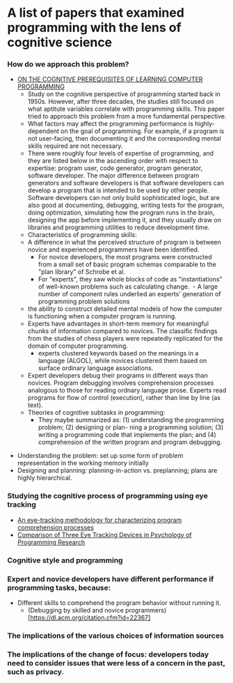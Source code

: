 A list of papers that examined programming with the lens of cognitive science
=============================================================================

### How do we approach this problem?
* [ON THE COGNITIVE PREREQUISITES OF LEARNING COMPUTER PROGRAMMING](https://web.stanford.edu/~roypea/RoyPDF%20folder/A17_Pea_Kurland_83.pdf)
  - Study on the cognitive perspective of programming started back in 1950s. However, after three decades, the studies still focused on what aptitute variables correlate with programming skills. This paper tried to approach this problem from a more fundamental perspective.
  - What factors may affect the programming performance is highly-dependent on the goal of programming. For example, if a program is not user-facing, then documenting it and the corresponding mental skills required are not necessary.
  - There were roughly four levels of expertise of programming, and they are listed below in the ascending order with respect to expertise: program user, code generator, program generator, software developer. The major difference between program generators and software developers is that software developers can develop a program that is intended to be used by other people. Software developers can not only build sophisticated logic, but are also good at documenting, debugging, writing tests for the program, doing optimization, simulating how the program runs in the brain, designing the app before implementing it, and they usually draw on libraries and programming utilities to reduce development time.
  - Characteristics of programming skills:
  - A difference in what the perceived structure of program is between novice and experienced programmers have been identified.
    - For novice developers, the most programs were constructed from a small set of basic program schemas comparable to the "plan library" of Schrobe et al.
    - For "experts", they saw whole blocks of code as "instantiations" of well-known problems such as calculating change.
  - A large number of component rules underlied an experts' generation of programming problem solutions
  - the ability to construct detailed mental models of how the computer is functioning when a computer program is running.
  - Experts have advantages in short-term memory for meaningful chunks of information compared to novices. The classific findings from the studies of chess players were repeatedly replicated for the domain of computer programming.
    - experts clustered keywords based on the meanings in a language (ALGOL), while novices clustered them based on surface ordinary language associations.
  - Expert developers debug their programs in different ways than novices. Program debugging involves comprehension processes analogous to those for reading ordnary language prose. Experts read programs for flow of control (execution), rather than line by line (as text).
  - Theories of cognitive subtasks in programming:
    -  They maybe summarized as: (1) understanding the programming problem; (2) designing or plan- ning a programming solution; (3) writing a programming code that implements the plan; and (4) comprehension of the written program and program debugging.
 - Understanding the problem: set up some form of problem representation in the working memory initially
 - Designing and planning: planning-in-action vs. preplanning; plans are highly hierarchical.

### Studying the cognitive process of programming using eye tracking
* [An eye-tracking methodology for characterizing program comprehension processes](https://www.tandfonline.com/doi/abs/10.1080/00011037.1980.11008282)
* [Comparison of Three Eye Tracking Devices in Psychology of Programming Research](http://www.cs.joensuu.fi/~saja/var_roles/abstracts/ppig04_ne_sa.pdf)

### Cognitive style and programming

### Expert and novice developers have different performance if programming tasks, because:
  - Different skills to comprehend the program behavior without running it.
    - (Debugging by skilled and novice programmers)[https://dl.acm.org/citation.cfm?id=22367]

### The implications of the various choices of information sources

### The implications of the change of focus: developers today need to consider issues that were less of a concern in the past, such as privacy.
